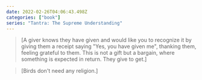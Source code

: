 ```yaml
---
date: 2022-02-26T04:06:43.498Z
categories: ["book"]
series: "Tantra: The Supreme Understanding"
---
```

> [A giver knows they have given and would like you to recognize it by giving them a receipt saying "Yes, you have given me", thanking them, feeling grateful to them. This is not a gift but a bargain, where something is expected in return. They give to get.]

> [Birds don't need any religion.]
